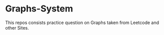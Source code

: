 # Graphs-System
This repos consists practice question on Graphs taken from Leetcode and other Sites.
